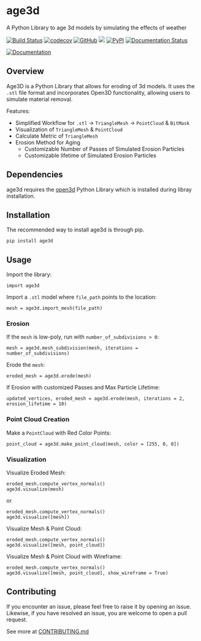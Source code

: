 # age3d
A Python Library to age 3d models by simulating the effects of weather 

[![Build Status](https://github.com/A-Chaudhary/age3d/workflows/Build%20Status/badge.svg?branch=main)](https://github.com/A-Chaudhary/age3d/actions?query=workflow%3A%22Build+Status%22)
[![codecov](https://codecov.io/gh/A-Chaudhary/age3d/branch/main/graph/badge.svg)](https://codecov.io/gh/A-Chaudhary/age3d)
[![GitHub](https://img.shields.io/github/license/A-Chaudhary/age3d)](https://github.com/A-Chaudhary/age3d/blob/main/LICENSE)
[![](https://img.shields.io/github/issues/A-Chaudhary/age3d)](https://github.com/A-Chaudhary/age3d/issues)
[![PyPI](https://img.shields.io/pypi/v/age3d)](https://pypi.org/project/age3d/)
[![Documentation Status](https://readthedocs.org/projects/age3d/badge/?version=latest)](https://age3d.readthedocs.io/en/latest/?badge=latest)

[![Documentation](https://img.shields.io/badge/GitHub%20Pages-222222?style=for-the-badge&logo=GitHub%20Pages&logoColor=white)](https://a-chaudhary.github.io/age3d/)

## Overview

Age3D is a Python Library that allows for eroding of 3d models. It uses the `.stl` file format and incorporates Open3D functionality, allowing users to simulate material removal.

Features:
- Simplified Workflow for `.stl` $\rightarrow$ `TriangleMesh` $\rightarrow$ `PointCloud` & `BitMask`
- Visualization of `TriangleMesh` & `PointCloud`
- Calculate Metric of `TriangleMesh`
- Erosion Method for Aging
  - Customizable Number of Passes of Simulated Erosion Particles
  - Customizable lifetime of Simulated Erosion Particles

## Dependencies

age3d requires the [open3d](http://www.open3d.org/) Python Library which is installed during libray installation.

## Installation

The recommended way to install age3d is through pip.
```
pip install age3d
```

## Usage

Import the library:
```
import age3d
```

Import a `.stl` model where `file_path` points to the location:
```
mesh = age3d.import_mesh(file_path)
```

### Erosion

If the `mesh` is low-poly, run with `number_of_subdivisions > 0`:
```
mesh = age3d.mesh_subdivision(mesh, iterations = number_of_subdivisions)
```


Erode the `mesh`:
```
eroded_mesh = age3d.erode(mesh)
```

If Erosion with customized Passes and Max Particle Lifetime:
```
updated_vertices, eroded_mesh = age3d.erode(mesh, iterations = 2, erosion_lifetime = 10)
```

### Point Cloud Creation

Make a `PointCloud` with Red Color Points:
```
point_cloud = age3d.make_point_cloud(mesh, color = [255, 0, 0])
```

### Visualization

Visualize Eroded Mesh:
```
eroded_mesh.compute_vertex_normals()
age3d.visualize(mesh)
```
or
```
eroded_mesh.compute_vertex_normals()
age3d.visualize([mesh])
```

Visualize Mesh & Point Cloud:
```
eroded_mesh.compute_vertex_normals()
age3d.visualize([mesh, point_cloud])
```

Visualize Mesh & Point Cloud with Wireframe:
```
eroded_mesh.compute_vertex_normals()
age3d.visualize([mesh, point_cloud], show_wireframe = True)
```

## Contributing
If you encounter an issue, please feel free to raise it by opening an issue. Likewise, if you have resolved an issue, you are welcome to open a pull request.

See more at [CONTRIBUTING.md](./CONTRIBUTING.md)
